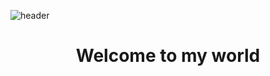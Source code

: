 
![header](https://capsule-render.vercel.app/api?type=wave&color=gradient&height=200&section=header&text=タイです&fontSize=90&fontAlignY=50&animation=twinkling&descAlign=0)
<h1 align="center">Welcome to my world</h1>




<!--
**TalJa1/TalJa1** is a ✨ _special_ ✨ repository because its `README.md` (this file) appears on your GitHub profile.

Here are some ideas to get you started:

- 🔭 I’m currently working on ...
- 🌱 I’m currently learning ...
- 👯 I’m looking to collaborate on ...
- 🤔 I’m looking for help with ...
- 💬 Ask me about ...
- 📫 How to reach me: ...
- 😄 Pronouns: ...
- ⚡ Fun fact: ...
-->
